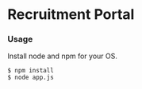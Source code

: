 # Recruitment Portal 

### Usage

Install node and npm for your OS.
```
$ npm install
$ node app.js
```

